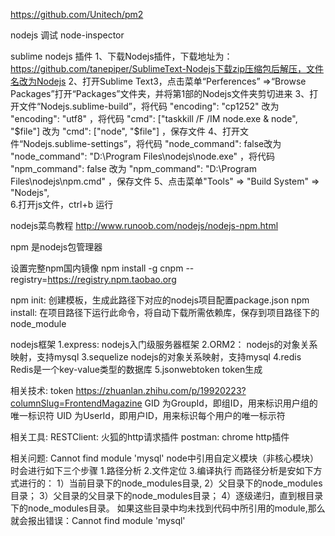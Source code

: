 https://github.com/Unitech/pm2 


nodejs 调试  node-inspector


sublime nodejs 插件
1、下载Nodejs插件，下载地址为：https://github.com/tanepiper/SublimeText-Nodejs下载zip压缩包后解压，文件名改为Nodejs
2、打开Sublime Text3，点击菜单“Perferences” =>“Browse 	Packages”打开“Packages”文件夹，并将第1部的Nodejs文件夹剪切进来
3、打开文件“Nodejs.sublime-build”，将代码 "encoding": "cp1252" 改为 "encoding": "utf8" ，将代码 "cmd": ["taskkill /F /IM node.exe & node", "$file"] 改为 "cmd": ["node", "$file"] ，保存文件
4、打开文件“Nodejs.sublime-settings”，将代码 "node_command": false改为 "node_command": "D:\\Program Files\\nodejs\\node.exe" ，将代码 "npm_command": false 改为 "npm_command": "D:\\Program Files\\nodejs\\npm.cmd" ，保存文件
5、点击菜单"Tools" => "Build System" => "Nodejs",  
6.打开js文件，ctrl+b 运行

nodejs菜鸟教程
http://www.runoob.com/nodejs/nodejs-npm.html


npm
是nodejs包管理器

设置完整npm国内镜像
npm install -g cnpm --registry=https://registry.npm.taobao.org

npm init:
创建模板，生成此路径下对应的nodejs项目配置package.json
npm install:
在项目路径下运行此命令，将自动下载所需依赖库，保存到项目路径下的node_module

nodejs框架
1.express: 		nodejs入门级服务器框架
2.ORM2： 		nodejs的对象关系映射，支持mysql
3.sequelize 	nodejs的对象关系映射，支持mysql
4.redis 		Redis是一个key-value类型的数据库
5.jsonwebtoken 	token生成


相关技术:
token https://zhuanlan.zhihu.com/p/19920223?columnSlug=FrontendMagazine
GID 为GroupId，即组ID，用来标识用户组的唯一标识符
UID 为UserId，即用户ID，用来标识每个用户的唯一标示符


相关工具:
RESTClient: 火狐的http请求插件
postman:	chrome http插件


相关问题:
Cannot find module 'mysql'
node中引用自定义模块（非核心模块）时会进行如下三个步骤
1.路径分析
2.文件定位
3.编译执行
而路径分析是安如下方式进行的：
1）当前目录下的node_modules目录,
2）父目录下的node_modules目录；
3）父目录的父目录下的node_modules目录；
4）逐级递归，直到根目录下的node_modules目录。
如果这些目录中均未找到代码中所引用的module,那么就会报出错误：Cannot find module 'mysql'


